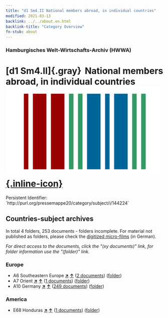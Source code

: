 ```yaml
---
title: "d1 Sm4.II National members abroad, in individual countries"
modified: 2021-03-13
backlink: ../../about.en.html
backlink-title: "Category Overview"
fn-stub: about
---
```


### Hamburgisches Welt-Wirtschafts-Archiv (HWWA)

# [d1 Sm4.II]{.gray}&#8201; National members abroad, in individual countries &#160; [![Wikidata](/images/Wikidata-logo.svg "Wikidata"){.inline-icon}](http://www.wikidata.org/entity/Q104699251)

<div class="hint">Persistent Identifier: `http://purl.org/pressemappe20/category/subject/i/144224`</div>







## Countries-subject archives





In total 4 folders, 253 documents - folders incomplete.
For material not published as folders, please check the [digitized micro-films](/film/h1_sh.de.html) (in German).

_For direct access to the documents, click the "(xy documents)" link, for folder information use the "(folder)" link._



### Europe

- A6 Southeastern Europe [**&nearr;**](../../../geo/i/140900/about.en.html "Southeastern Europe (all folders)") [**&uarr;**](../../../geo/about.en.html#A6 "Country category system") (<a href="https://pm20.zbw.eu/iiifview/folder/sh/140900,144224" title="about: Southeastern Europe : National members abroad, in individual countries" target="_blank">2 documents</a>) ([folder](../../../../folder/sh/1409xx/140900/1442xx/144224/about.en.html))
- A7 Orient [**&nearr;**](../../../geo/i/140902/about.en.html "Orient (all folders)") [**&uarr;**](../../../geo/about.en.html#A7 "Country category system") (<a href="https://pm20.zbw.eu/iiifview/folder/sh/140902,144224" title="about: Orient : National members abroad, in individual countries" target="_blank">1 documents</a>) ([folder](../../../../folder/sh/1409xx/140902/1442xx/144224/about.en.html))
- A10 Germany [**&nearr;**](../../../geo/i/126128/about.en.html "Germany (all folders)") [**&uarr;**](../../../geo/about.en.html#A10 "Country category system") (<a href="https://pm20.zbw.eu/iiifview/folder/sh/126128,144224" title="about: Germany : National members abroad, in individual countries" target="_blank">249 documents</a>) ([folder](../../../../folder/sh/1261xx/126128/1442xx/144224/about.en.html))

### America

- E68 Honduras [**&nearr;**](../../../geo/i/141681/about.en.html "Honduras (all folders)") [**&uarr;**](../../../geo/about.en.html#E68 "Country category system") (<a href="https://pm20.zbw.eu/iiifview/folder/sh/141681,144224" title="about: Honduras : National members abroad, in individual countries" target="_blank">1 documents</a>) ([folder](../../../../folder/sh/1416xx/141681/1442xx/144224/about.en.html))








